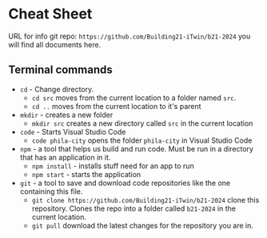 # Cheat Sheet

URL for info git repo: `https://github.com/Building21-iTwin/b21-2024` you will find all documents here. 


## Terminal commands

- `cd` - Change directory.  
  - `cd src` moves from the current location to a folder named `src`.  
  - `cd ..` moves from the current location to it's parent
- `mkdir` - creates a new folder
  - `mkdir src` creates a new directory called `src` in the current location
- `code` - Starts Visual Studio Code
  - `code phila-city` opens the folder `phila-city` in Visual Studio Code
- `npm` - a tool that helps us build and run code.  Must be run in a directory that has an application in it.
  - `npm install` - installs stuff need for an app to run
  - `npm start` - starts the application
- `git` - a tool to save and download code repositories like the one containing this file.
  - `git clone https://github.com/Building21-iTwin/b21-2024` clone this repository.  Clones the repo into a folder called `b21-2024` in the current location.
  - `git pull` download the latest changes for the repository you are in.